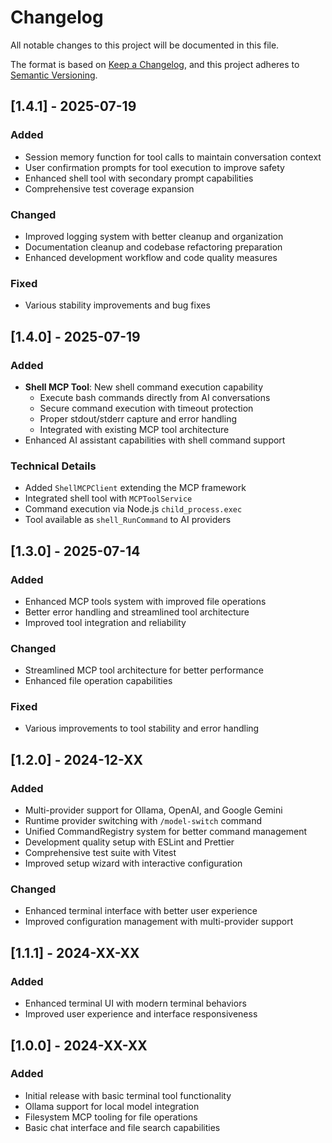 # Changelog

All notable changes to this project will be documented in this file.

The format is based on [Keep a Changelog](https://keepachangelog.com/en/1.0.0/),
and this project adheres to [Semantic Versioning](https://semver.org/spec/v2.0.0.html).

## [1.4.1] - 2025-07-19

### Added
- Session memory function for tool calls to maintain conversation context
- User confirmation prompts for tool execution to improve safety
- Enhanced shell tool with secondary prompt capabilities
- Comprehensive test coverage expansion

### Changed
- Improved logging system with better cleanup and organization
- Documentation cleanup and codebase refactoring preparation
- Enhanced development workflow and code quality measures

### Fixed
- Various stability improvements and bug fixes

## [1.4.0] - 2025-07-19

### Added
- **Shell MCP Tool**: New shell command execution capability
  - Execute bash commands directly from AI conversations
  - Secure command execution with timeout protection
  - Proper stdout/stderr capture and error handling
  - Integrated with existing MCP tool architecture
- Enhanced AI assistant capabilities with shell command support

### Technical Details
- Added `ShellMCPClient` extending the MCP framework
- Integrated shell tool with `MCPToolService`
- Command execution via Node.js `child_process.exec`
- Tool available as `shell_RunCommand` to AI providers

## [1.3.0] - 2025-07-14

### Added
- Enhanced MCP tools system with improved file operations
- Better error handling and streamlined tool architecture
- Improved tool integration and reliability

### Changed
- Streamlined MCP tool architecture for better performance
- Enhanced file operation capabilities

### Fixed
- Various improvements to tool stability and error handling

## [1.2.0] - 2024-12-XX

### Added
- Multi-provider support for Ollama, OpenAI, and Google Gemini
- Runtime provider switching with `/model-switch` command
- Unified CommandRegistry system for better command management
- Development quality setup with ESLint and Prettier
- Comprehensive test suite with Vitest
- Improved setup wizard with interactive configuration

### Changed
- Enhanced terminal interface with better user experience
- Improved configuration management with multi-provider support

## [1.1.1] - 2024-XX-XX

### Added
- Enhanced terminal UI with modern terminal behaviors
- Improved user experience and interface responsiveness

## [1.0.0] - 2024-XX-XX

### Added
- Initial release with basic terminal tool functionality
- Ollama support for local model integration
- Filesystem MCP tooling for file operations
- Basic chat interface and file search capabilities